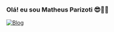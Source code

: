 ### Olá!  eu sou Matheus Parizoti 😎🐱‍🚀
[![Blog](	https://img.shields.io/badge/Gmail-D14836?style=for-the-badge&logo=gmail&logoColor=white)](https://www.instagram.com/parizotitheus/)

